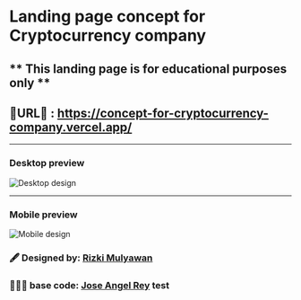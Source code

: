 # Landing page concept for Cryptocurrency company

## ***\* This landing page is for educational purposes only \*\***

## 🚀URL🚀 : https://concept-for-cryptocurrency-company.vercel.app/





---

### Desktop preview

![Desktop design](/design/Desktop-preview.png)

---

### Mobile preview

![Mobile design](/design/Mobile-preview.png)

### 🖋 Designed by: [Rizki Mulyawan](https://dribbble.com/mulyawan)

### 👨🏼‍💻 base code: [Jose Angel Rey](https://github.com/Jose-Angel-Rey) test
